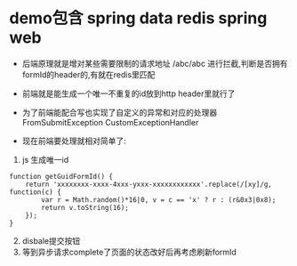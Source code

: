 # demo包含 spring data redis spring web  
- 后端原理就是增对某些需要限制的请求地址 /abc/abc 进行拦截,判断是否拥有formId的header的,有就在redis里匹配
- 前端就是能生成一个唯一不重复的id放到http header里就行了
- 为了前端能配合写也实现了自定义的异常和对应的处理器FromSubmitException CustomExceptionHandler

- 现在前端要处理就相对简单了:
1. js 生成唯一id
```
function getGuidFormId() {  
    return 'xxxxxxxx-xxxx-4xxx-yxxx-xxxxxxxxxxxx'.replace(/[xy]/g, function(c) {  
        var r = Math.random()*16|0, v = c == 'x' ? r : (r&0x3|0x8);  
        return v.toString(16);  
    });  
}
```
2. disbale提交按钮
3. 等到异步请求complete了页面的状态改好后再考虑刷新formId
